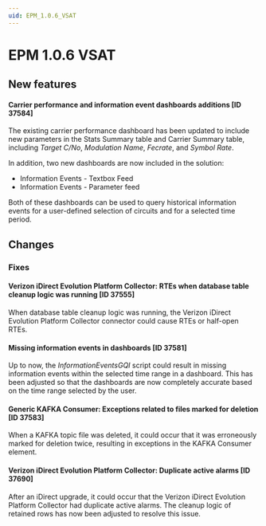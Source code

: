 ```yaml
---
uid: EPM_1.0.6_VSAT
---
```


# EPM 1.0.6 VSAT

## New features

#### Carrier performance and information event dashboards additions [ID 37584]

The existing carrier performance dashboard has been updated to include new parameters in the Stats Summary table and Carrier Summary table, including *Target C/No*, *Modulation Name*, *Fecrate*, and *Symbol Rate*.

In addition, two new dashboards are now included in the solution:

- Information Events - Textbox Feed
- Information Events - Parameter feed

Both of these dashboards can be used to query historical information events for a user-defined selection of circuits and for a selected time period.

## Changes

### Fixes

#### Verizon iDirect Evolution Platform Collector: RTEs when database table cleanup logic was running [ID 37555]

When database table cleanup logic was running, the Verizon iDirect Evolution Platform Collector connector could cause RTEs or half-open RTEs.

#### Missing information events in dashboards [ID 37581]

Up to now, the *InformationEventsGQI* script could result in missing information events within the selected time range in a dashboard. This has been adjusted so that the dashboards are now completely accurate based on the time range selected by the user.

#### Generic KAFKA Consumer: Exceptions related to files marked for deletion [ID 37583]

When a KAFKA topic file was deleted, it could occur that it was erroneously marked for deletion twice, resulting in exceptions in the KAFKA Consumer element.

#### Verizon iDirect Evolution Platform Collector: Duplicate active alarms [ID 37690]

After an iDirect upgrade, it could occur that the Verizon iDirect Evolution Platform Collector had duplicate active alarms. The cleanup logic of retained rows has now been adjusted to resolve this issue.
